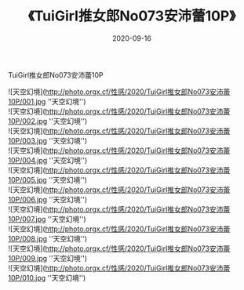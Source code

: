 ﻿---
layout: post
title: 《TuiGirl推女郎No073安沛蕾10P》
date: 2020-09-16
img: http://photo.orgx.cf/性感/2020/TuiGirl推女郎No073安沛蕾10P/000.jpg
tags: [美女,性感,泳衣]
---

TuiGirl推女郎No073安沛蕾10P



![天空幻境](http://photo.orgx.cf/性感/2020/TuiGirl推女郎No073安沛蕾10P/001.jpg ''天空幻境'')<br>
![天空幻境](http://photo.orgx.cf/性感/2020/TuiGirl推女郎No073安沛蕾10P/002.jpg ''天空幻境'')<br>
![天空幻境](http://photo.orgx.cf/性感/2020/TuiGirl推女郎No073安沛蕾10P/003.jpg ''天空幻境'')<br>
![天空幻境](http://photo.orgx.cf/性感/2020/TuiGirl推女郎No073安沛蕾10P/004.jpg ''天空幻境'')<br>
![天空幻境](http://photo.orgx.cf/性感/2020/TuiGirl推女郎No073安沛蕾10P/005.jpg ''天空幻境'')<br>
![天空幻境](http://photo.orgx.cf/性感/2020/TuiGirl推女郎No073安沛蕾10P/006.jpg ''天空幻境'')<br>
![天空幻境](http://photo.orgx.cf/性感/2020/TuiGirl推女郎No073安沛蕾10P/007.jpg ''天空幻境'')<br>
![天空幻境](http://photo.orgx.cf/性感/2020/TuiGirl推女郎No073安沛蕾10P/008.jpg ''天空幻境'')<br>
![天空幻境](http://photo.orgx.cf/性感/2020/TuiGirl推女郎No073安沛蕾10P/009.jpg ''天空幻境'')<br>
![天空幻境](http://photo.orgx.cf/性感/2020/TuiGirl推女郎No073安沛蕾10P/010.jpg ''天空幻境'')<br>